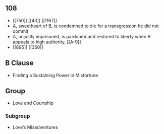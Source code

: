 ## 108
- [[750]] [[43]] [[1167]] 
- A, sweetheart of B, is condemned to die for a transgression he did not commit
- A, unjustly imprisoned, is pardoned and restored to liberty when B appeals to high authority, [[A-9]]
- [[895]] [[350]] 

## B Clause
- Finding a Sustaining Power in Misfortune

## Group
- Love and Courtship

### Subgroup
- Love’s Misadventures

